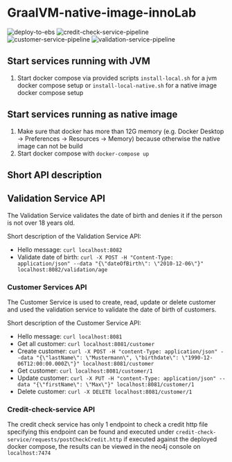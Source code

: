 # GraalVM-native-image-innoLab
![deploy-to-ebs](https://github.com/senacor/GraalVM-native-image-innoLab/workflows/deploy-to-ebs/badge.svg)
![credit-check-service-pipeline](https://github.com/senacor/GraalVM-native-image-innoLab/workflows/credit-check-service-pipeline/badge.svg)
![customer-service-pipeline](https://github.com/senacor/GraalVM-native-image-innoLab/workflows/customer-service-pipeline/badge.svg)
![validation-service-pipeline](https://github.com/senacor/GraalVM-native-image-innoLab/workflows/validation-service-pipeline/badge.svg)

## Start services running with JVM

1. Start docker compose via provided scripts `install-local.sh` for a jvm docker compose setup or 
   `install-local-native.sh` for a native image docker compose setup


## Start services running as native image

1. Make sure that docker has more than 12G memory (e.g. Docker Desktop -> Preferences -> Resources -> Memory) because otherwise the native image can not be build
1. Start docker compose with `docker-compose up`

## Short API description

## Validation Service API
The Validation Service validates the date of birth and denies it if the person is not over 18 years old.

Short description of the Validation Service API:

- Hello message: `curl localhost:8082`
- Validate date of birth: `curl -X POST -H "Content-Type: application/json" --data "{\"dateOfBirth\": \"2010-12-06\"}" localhost:8082/validation/age`

### Customer Services API
The Customer Service is used to create, read, update or delete customer and used the validation service to validate the date of birth of customers.

Short description of the Customer Service API:

- Hello message: `curl localhost:8081`
- Get all customer: `curl localhost:8081/customer`
- Create customer: `curl -X POST -H "content-Type: application/json" --data "{\"lastName\": \"Mustermann\", \"birthdate\": \"1990-12-06T12:00:00.000Z\"}" localhost:8081/customer`
- Get customer: `curl localhost:8081/customer/1`
- Update customer: `curl -X PUT -H "content-Type: application/json" --data "{\"firstName\": \"Max\"}" localhost:8081/customer/1`
- Delete customer: `curl -X DELETE localhost:8081/customer/1`


### Credit-check-service API

The credit check service has only 1 endpoint to check a credit http file specifying this endpoint can be found and executed
under `credit-check-service/requests/postCheckCredit.http` if executed against the deployed docker compose, the results can be viewed in the neo4j console
on `localhost:7474`

